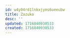 ```yaml
---
id: w4y04rd1lnkxjyms6ueeubw
title: Zazuko
desc: ''
updated: 1716840930533
created: 1716840930533
---
```

